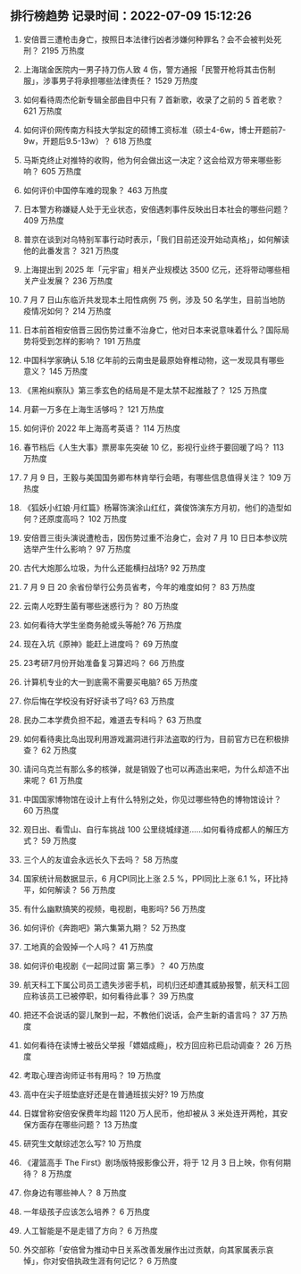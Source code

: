 
## 排行榜趋势 记录时间：2022-07-09 15:12:26
  
  1. 安倍晋三遭枪击身亡，按照日本法律行凶者涉嫌何种罪名？会不会被判处死刑？ 2195 万热度
    
  2. 上海瑞金医院内一男子持刀伤人致 4 伤，警方通报「民警开枪将其击伤制服」，涉事男子将承担哪些法律责任？ 1529 万热度
    
  3. 如何看待周杰伦新专辑全部曲目中只有 7 首新歌，收录了之前的 5 首老歌？ 621 万热度
    
  4. 如何评价网传南方科技大学拟定的硕博工资标准（硕士4-6w，博士开题前7-9w，开题后9.5-13w）？ 618 万热度
    
  5. 马斯克终止对推特的收购，他为何会做出这一决定？这会给双方带来哪些影响？ 605 万热度
    
  6. 如何评价中国停车难的现象？ 463 万热度
    
  7. 日本警方称嫌疑人处于无业状态，安倍遇刺事件反映出日本社会的哪些问题？ 409 万热度
    
  8. 普京在谈到对乌特别军事行动时表示，「我们目前还没开始动真格」，如何解读他的此番发言？ 321 万热度
    
  9. 上海提出到 2025 年「元宇宙」相关产业规模达 3500 亿元，还将带动哪些相关产业发展？ 236 万热度
    
  10. 7 月 7 日山东临沂共发现本土阳性病例 75 例，涉及 50 名学生，目前当地防疫情况如何？ 214 万热度
    
  11. 日本前首相安倍晋三因伤势过重不治身亡，他对日本来说意味着什么？国际局势将受到怎样的影响？ 191 万热度
    
  12. 中国科学家确认 5.18 亿年前的云南虫是最原始脊椎动物，这一发现具有哪些意义？ 145 万热度
    
  13. 《黑袍纠察队》第三季玄色的结局是不是太禁不起推敲了？ 125 万热度
    
  14. 月薪一万多在上海生活够吗？ 121 万热度
    
  15. 如何评价 2022 年上海高考英语？ 114 万热度
    
  16. 春节档后《人生大事》票房率先突破 10 亿，影视行业终于要回暖了吗？ 113 万热度
    
  17. 7 月 9 日，王毅与美国国务卿布林肯举行会晤，有哪些信息值得关注？ 109 万热度
    
  18. 《狐妖小红娘·月红篇》杨幂饰演涂山红红，龚俊饰演东方月初，他们的造型如何？还原度高吗？ 102 万热度
    
  19. 安倍晋三街头演说遭枪击，因伤势过重不治身亡，会对 7 月 10 日日本参议院选举产生什么影响？ 97 万热度
    
  20. 古代大炮那么垃圾，为什么还能横扫战场? 92 万热度
    
  21. 7 月 9 日 20 余省份举行公务员省考，今年的难度如何？ 83 万热度
    
  22. 云南人吃野生菌有哪些迷惑行为？ 80 万热度
    
  23. 如何看待大学生坐商务舱或头等舱? 76 万热度
    
  24. 现在入坑《原神》能赶上进度吗？ 69 万热度
    
  25. 23考研7月份开始准备复习算迟吗？ 66 万热度
    
  26. 计算机专业的大一到底需不需要买电脑? 65 万热度
    
  27. 你后悔在学校没有好好读书了吗? 63 万热度
    
  28. 民办二本学费负担不起，难道去专科吗？ 63 万热度
    
  29. 如何看待奥比岛出现利用游戏漏洞进行非法盗取的行为，目前官方已在积极排查？ 62 万热度
    
  30. 请问乌克兰有那么多的核弹，就是销毁了也可以再造出来吧，为什么却造不出来呢？ 61 万热度
    
  31. 中国国家博物馆在设计上有什么特别之处，你见过哪些特色的博物馆设计？ 60 万热度
    
  32. 观日出、看雪山、自行车挑战 100 公里绕城绿道......如何看待成都人的解压方式？ 59 万热度
    
  33. 三个人的友谊会永远长久下去吗？ 58 万热度
    
  34. 国家统计局数据显示，6 月CPI同比上涨 2.5 %，PPI同比上涨 6.1 %，环比持平，如何解读？ 56 万热度
    
  35. 有什么幽默搞笑的视频，电视剧，电影吗? 56 万热度
    
  36. 如何评价《奔跑吧》第六集第九期？ 52 万热度
    
  37. 工地真的会毁掉一个人吗？ 41 万热度
    
  38. 如何评价电视剧《一起同过窗 第三季》？ 40 万热度
    
  39. 航天科工下属公司员工遗失涉密手机，司机归还却遭其威胁报警，航天科工回应称该员工已被停职，如何看待此事？ 39 万热度
    
  40. 把还不会说话的婴儿聚到一起，不教他们说话，会产生新的语言吗？ 37 万热度
    
  41. 如何看待在读博士被岳父举报「嫖娼成瘾」，校方回应称已启动调查？ 26 万热度
    
  42. 考取心理咨询师证书有用吗？ 19 万热度
    
  43. 高中在尖子班垫底好还是在普通班拔尖好? 19 万热度
    
  44. 日媒曾称安倍安保费年均超 1120 万人民币，他却被从 3 米处连开两枪，其安保方面存在哪些问题？ 13 万热度
    
  45. 研究生文献综述怎么写? 10 万热度
    
  46. 《灌篮高手 The First》剧场版特报影像公开，将于 12 月 3 日上映，你有何期待？ 8 万热度
    
  47. 你身边有哪些神人？ 8 万热度
    
  48. 一年级孩子应该怎么培养？ 6 万热度
    
  49. 人工智能是不是走错了方向？ 6 万热度
    
  50. 外交部称「安倍曾为推动中日关系改善发展作出过贡献，向其家属表示哀悼」，你对安倍执政生涯有何记忆？ 6 万热度
    
